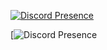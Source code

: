 [![Discord Presence](https://lanyard-profile-readme.vercel.app/api/494912447509954601)](https://discord.com/users/494912447509954601)

[![Discord Presence](https://cdn.upload.systems/uploads/M2Rw4TOw.png)
